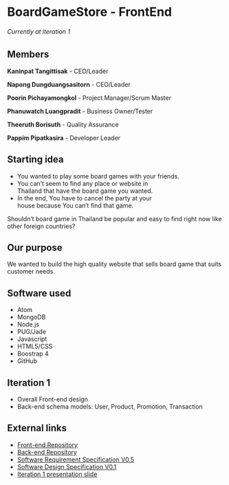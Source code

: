# BoardGameStore - FrontEnd
###### Currently at iteration 1

## Members
**Kaninpat  Tangittisak** - CEO/Leader

**Napong  Dungduangsasitorn** - CEO/Leader

**Poorin  Pichayamongkol** - Project Manager/Scrum Master

**Phanuwatch  Luangpradit** - Business Owner/Tester

**Theeruth  Borisuth** - Quality Assurance

**Pappim  Pipatkasira** - Developer Leader

## Starting idea
- You wanted to play some board games with your friends.
- You can’t seem to find any place or website in   
 Thailand that have the board game you wanted.
- In the end, You have to cancel the party at your  
 house because You can’t find that game.

Shouldn’t board game in Thailand be popular and easy to find right now like other foreign countries?

## Our purpose
We wanted to build the high quality website that sells board game that suits customer needs.

## Software used
- Atom
- MongoDB
- Node.js
- PUG/Jade
- Javascript
- HTML5/CSS
- Boostrap 4
- GitHub

## Iteration 1
- Overall Front-end design
- Back-end schema models: User, Product, Promotion, Transaction

## External links
- [Front-end Repository](https://github.com/b5710546186/BoardGame_Front)
- [Back-end Repository](https://github.com/masty123/BoardGameStore_SixerDev)
- [Software Requirement Specification V0.5](https://docs.google.com/document/d/1b1A2Iy0eDGJNV-Sg-D-bnQBdUHCJlt9zdBSxHG-3AOw/edit?usp=sharing)
- [Software Design Specification V0.1](https://docs.google.com/document/d/195z7LRM7ebmYBl25UHglHUMC3LtOZZrJh6wl48ugL98/edit?usp=sharing)
- [Iteration 1 presentation slide](https://docs.google.com/presentation/u/2/d/1hqaxZA4v0GSOJgcaLdR1DXWyj6Q9ev2ldwfyTTCyllw)
